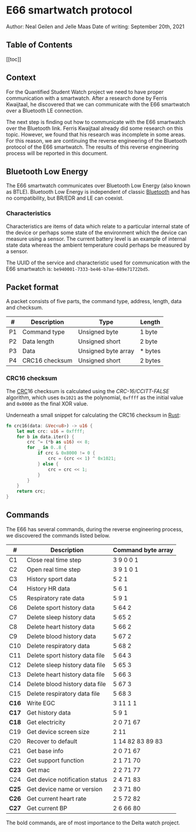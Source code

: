 # E66 smartwatch protocol

Author: Neal Geilen and Jelle Maas
Date of writing: September 20th, 2021

## Table of Contents

[[toc]]

## Context

For the Quantified Student Watch project we need to have proper communication with a smartwatch. After a research done by Ferris Kwaijtaal, he discovered that we can communicate with the E66 smartwatch over a Bluetooth LE connection.

The next step is finding out how to communicate with the E66 smartwatch over the Bluetooth link. Ferris Kwaijtaal already did some research on this topic. However, we found that his research was incomplete in some areas. For this reason, we are continuing the reverse engineering of the Bluetooth protocol of the E66 smartwatch. The results of this reverse engineering process will be reported in this document.

## Bluetooth Low Energy

The E66 smartwatch communicates over Bluetooth Low Energy (also known as BTLE). Bluetooth Low Energy is independent of classic [Bluetooth](https://en.wikipedia.org/wiki/Bluetooth_BR/EDR "Bluetooth BR/EDR") and has no compatibility, but BR/EDR and LE can coexist.

### Characteristics

Characteristics are items of data which relate to a particular internal state of the device or perhaps some state of the environment which the device can measure using a sensor. The current battery level is an example of internal state data whereas the ambient temperature could perhaps be measured by a sensor.

The UUID of the service and characteristic used for communication with the E66 smartwatch is: `be940001-7333-be46-b7ae-689e71722bd5`.

## Packet format

A packet consists of five parts, the command type, address, length, data and checksum.

| #  | Description    | Type                | Length  |
| -- | -------------- | ------------------- | ------- |
| P1 | Command type   | Unsigned byte       | 1 byte  |
| P2 | Data length    | Unsigned short      | 2 byte  |
| P3 | Data           | Unsigned byte array | * bytes |
| P4 | CRC16 checksum | Unsigned short      | 2 bytes |

### CRC16 checksum

The [CRC](https://en.wikipedia.org/wiki/Cyclic_redundancy_check)16 checksum is calculated using the _CRC-16/CCITT-FALSE_ algorithm, which uses `0x1021` as the polynomial, `0xffff` as the initial value and `0x0000` as the final XOR value.

Underneath a small snippet for calculating the CRC16 checksum in [Rust](https://www.rust-lang.org/):

```rust
fn crc16(data: &Vec<u8>) -> u16 {
    let mut crc: u16 = 0xffff;
    for b in data.iter() {
        crc ^= (*b as u16) << 8;
        for _ in 0..8 {
            if crc & 0x8000 != 0 {
                crc = (crc << 1) ^ 0x1021;
            } else {
                crc = crc << 1;
            }
        }
    }
    return crc;
}
```

## Commands

The E66 has several commands, during the reverse engineering process, we discovered the commands listed below.

| #       | Description                    | Command byte array |
| ------- | ------------------------------ | ------------------ |
| C1      | Close real time step           | 3 9 0 0 1          |
| C2      | Open real time step            | 3 9 1 0 1          |
| C3      | History sport data             | 5 2 1              |
| C4      | History HR data                | 5 6 1              |
| C5      | Respiratory rate data          | 5 9 1              |
| C6      | Delete sport history data      | 5 64 2             |
| C7      | Delete sleep history data      | 5 65 2             |
| C8      | Delete heart history data      | 5 66 2             |
| C9      | Delete blood history data      | 5 67 2             |
| C10     | Delete respiratory data        | 5 68 2             |
| C11     | Delete sport history data file | 5 64 3             |
| C12     | Delete sleep history data file | 5 65 3             |
| C13     | Delete heart history data file | 5 66 3             |
| C14     | Delete blood history data file | 5 67 3             |
| C15     | Delete respiratory data file   | 5 68 3             |
| **C16** | Write EGC                      | 3 11 1 1           |
| **C17** | Get history data               | 5 9 1              |
| **C18** | Get electricity                | 2 0 71 67          |
| C19     | Get device screen size         | 2 11               |
| C20     | Recover to default             | 1 14 82 83 89 83   |
| C21     | Get base info                  | 2 0 71 67          |
| C22     | Get support function           | 2 1 71 70          |
| **C23** | Get mac                        | 2 2 71 77          |
| C24     | Get device notification status | 2 4 71 83          |
| **C25** | Get device name or version     | 2 3 71 80          |
| **C26** | Get current heart rate         | 2 5 72 82          |
| **C27** | Get current BP                 | 2 6 66 80          |

The bold commands, are of most importance to the Delta watch project.
